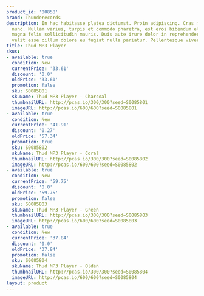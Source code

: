 ```yaml
---
product_id: '00858'
brand: Thunderecords
description: In hac habitasse platea dictumst. Proin adipiscing. Cras mollis scelerisque
  nunc. Nullam varius, turpis et commodo pharetra, est eros bibendum elit, nec luctus
  magna felis sollicitudin mauris. Duis aute irure dolor in reprehenderit in voluptate
  velit esse cillum dolore eu fugiat nulla pariatur. Pellentesque viverra purus.
title: Thud MP3 Player
skus:
- available: true
  condition: New
  currentPrice: '33.61'
  discount: '0.0'
  oldPrice: '33.61'
  promotion: false
  sku: S0085801
  skuName: Thud MP3 Player - Charcoal
  thumbnailURL: http://pcas.io/300/300?seed=S0085801
  imageURL: http://pcas.io/600/600?seed=S0085801
- available: true
  condition: New
  currentPrice: '41.91'
  discount: '0.27'
  oldPrice: '57.34'
  promotion: true
  sku: S0085802
  skuName: Thud MP3 Player - Coral
  thumbnailURL: http://pcas.io/300/300?seed=S0085802
  imageURL: http://pcas.io/600/600?seed=S0085802
- available: true
  condition: New
  currentPrice: '59.75'
  discount: '0.0'
  oldPrice: '59.75'
  promotion: false
  sku: S0085803
  skuName: Thud MP3 Player - Green
  thumbnailURL: http://pcas.io/300/300?seed=S0085803
  imageURL: http://pcas.io/600/600?seed=S0085803
- available: true
  condition: New
  currentPrice: '37.84'
  discount: '0.0'
  oldPrice: '37.84'
  promotion: false
  sku: S0085804
  skuName: Thud MP3 Player - Olden
  thumbnailURL: http://pcas.io/300/300?seed=S0085804
  imageURL: http://pcas.io/600/600?seed=S0085804
layout: product
---
```

